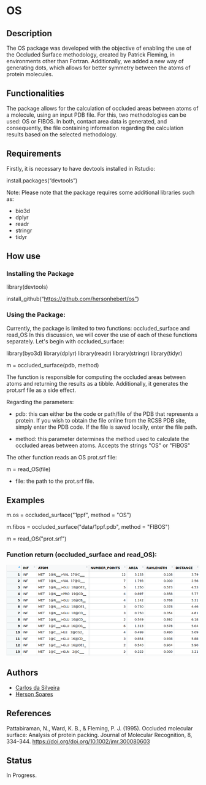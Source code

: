 # OS
## Description
The OS package was developed with the objective of enabling the use of the Occluded Surface methodology, created by Patrick Fleming, in environments other than Fortran. Additionally, we added a new way of generating dots, which allows for better symmetry between the atoms of protein molecules.
## Functionalities
The package allows for the calculation of occluded areas between atoms of a molecule, using an input PDB file. For this, two methodologies can be used: OS or FIBOS. In both, contact area data is generated, and consequently, the file containing information regarding the calculation results based on the selected methodology.
## Requirements
Firstly, it is necessary to have devtools installed in Rstudio:

install.packages(“devtools”)

Note: Please note that the package requires some additional libraries such as:
  * bio3d
  * dplyr
  * readr
  * stringr
  * tidyr

## How use
### Installing the Package

library(devtools)

install_github(“https://github.com/hersonhebert/os”)

### Using the Package:

Currently, the package is limited to two functions: occluded_surface and read_OS In this discussion, we will cover the use of each of these functions separately. Let's begin with occluded_surface:

library(byo3d)
library(dplyr)
library(readr)
library(stringr)
library(tidyr)

m = occluded_surface(pdb, method)

The function is responsible for computing the occluded areas between atoms and returning the results as a tibble. Additionally, it generates the prot.srf file as a side effect.

Regarding the parameters:

  - pdb: this can either be the code or path/file of the PDB that represents a protein. If you wish to obtain the file online from the RCSB PDB site, simply enter the PDB code. If the file is saved locally, enter the file path.

  - method: this parameter determines the method used to calculate the occluded areas between atoms. Accepts the strings "OS" or "FIBOS"

The other function reads an OS prot.srf file:

m = read_OS(file)

  - file: the path to the prot.srf file.

## Examples

m.os = occluded_surface("1ppf", method = "OS")

m.fibos = occluded_surface("data/1ppf.pdb", method = "FIBOS")

m = read_OS("prot.srf")

### Function return (occluded_surface and read_OS):

![alt text](Pictures/print_return.png)

## Authors

- [Carlos da Silveira](carlos.silveira@unifei.edu.br)
- [Herson Soares](d2020102075@unifei.edu.br)

## References

Pattabiraman, N., Ward, K. B., & Fleming, P. J. (1995). Occluded molecular surface: Analysis of protein packing. Journal of Molecular Recognition, 8, 334–344. https://doi.org/doi.org/10.1002/jmr.300080603

## Status
In Progress.
